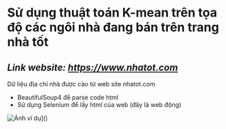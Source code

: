 # Sử dụng thuật toán K-mean trên tọa độ các ngôi nhà đang bán trên trang nhà tốt

## _Link website: https://www.nhatot.com_

Dữ liệu địa chỉ nhà được cào từ web site nhatot.com

- BeautifulSoup4 để parse code html
- Sử dụng Selenium để lấy html của web (đây là web động)

![Ảnh ví dụ]("assets/example1")]()